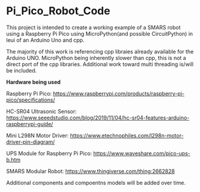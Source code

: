 # Pi_Pico_Robot_Code

This project is intended to create a working example of a SMARS robot using a Raspberry Pi Pico using MicroPython(and possible CircuitPython) in leui of an Arduino Uno and cpp.

The majority of this work is referencing cpp libraies already available for the Arduino UNO. MicroPython being inherently slower than cpp, this is not a direct port of the cpp libraries. Additional work toward multi threading is/will be included. 


**Hardware being used**

Raspberry Pi Pico: https://www.raspberrypi.com/products/raspberry-pi-pico/specifications/

HC-SR04 Ultrasonic Sensor: https://www.seeedstudio.com/blog/2019/11/04/hc-sr04-features-arduino-raspberrypi-guide/

Mini L298N Motor Driver: https://www.etechnophiles.com/l298n-motor-driver-pin-diagram/

UPS Module for Raspberry Pi Pico: https://www.waveshare.com/pico-ups-b.htm

SMARS Modular Robot: https://www.thingiverse.com/thing:2662828



Additional components and compoentns models will be added over time. 

